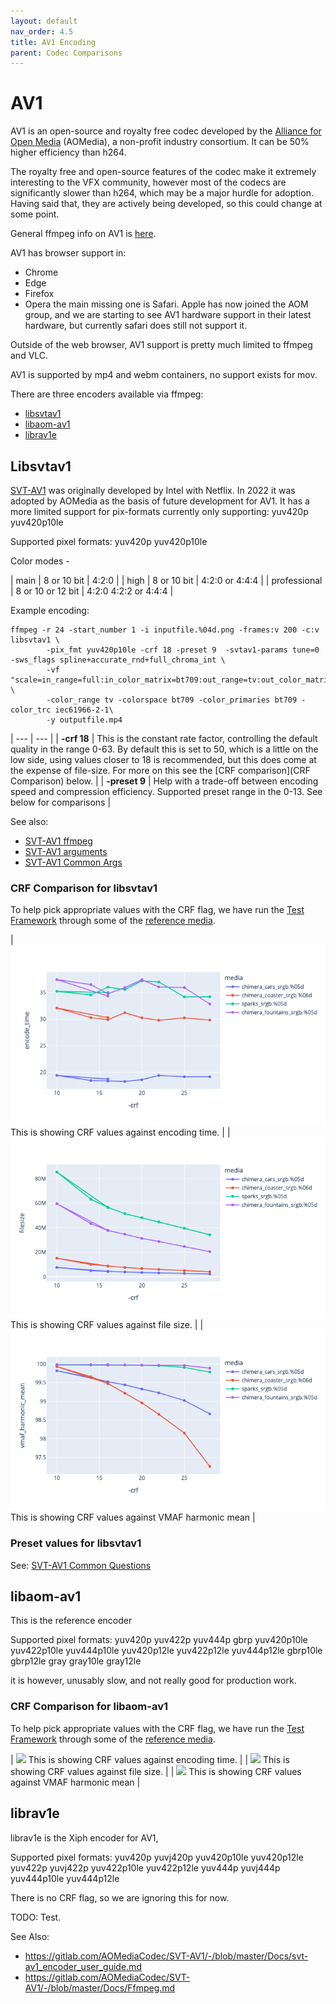 ```yaml
---
layout: default
nav_order: 4.5
title: AV1 Encoding
parent: Codec Comparisons
---
```


# AV1

AV1 is an open-source and royalty free codec developed by the [Alliance for Open Media](https://en.wikipedia.org/wiki/Alliance_for_Open_Media) (AOMedia), a non-profit industry consortium. It can be 50% higher efficiency than h264. 

The royalty free and open-source features of the codec make it extremely interesting to the VFX community, however most of the codecs are significantly slower than h264, which may be a major hurdle for adoption. Having said that, they are actively being developed, so this could change at some point.

General ffmpeg info on AV1 is [here](https://trac.ffmpeg.org/wiki/Encode/AV1).

AV1 has browser support in:
   * Chrome
   * Edge
   * Firefox
   * Opera
the main missing one is Safari. Apple has now joined the AOM group, and we are starting to see AV1 hardware support in their latest hardware, but currently safari does still not support it.

Outside of the web browser, AV1 support is pretty much limited to ffmpeg and VLC.

AV1 is supported by mp4 and webm containers, no support exists for mov.

There are three encoders available via ffmpeg:
* [libsvtav1](#libsvtav1)
* [libaom-av1](#libaom-av1)
* [librav1e](#librav1e)


## Libsvtav1
[SVT-AV1](https://gitlab.com/AOMediaCodec/SVT-AV1) was originally developed by Intel with Netflix. In 2022 it was adopted by AOMedia as the basis of future development for AV1.
It has a more limited support for pix-formats currently only supporting: yuv420p yuv420p10le

Supported pixel formats: yuv420p yuv420p10le

Color modes - 

| main | 8 or 10 bit | 4:2:0 |
| high | 8 or 10 bit | 4:2:0 or 4:4:4 |
| professional | 8 or 10 or 12 bit | 4:2:0 4:2:2 or 4:4:4 |

Example encoding:

<!---
name: test_libsvtav1
sources: 
- sourceimages/chip-chart-1080-16bit-noicc.png.yml
comparisontest:
   - testtype: idiff
     compare_image: ../sourceimages/chip-chart-1080-16bit-noicc-yuv420p10le.png
   - testtype: assertresults
     tests:
     - assert: less
       value: max_error
       less: 0.00195
-->
```
ffmpeg -r 24 -start_number 1 -i inputfile.%04d.png -frames:v 200 -c:v libsvtav1 \
        -pix_fmt yuv420p10le -crf 18 -preset 9  -svtav1-params tune=0 -sws_flags spline+accurate_rnd+full_chroma_int \
        -vf "scale=in_range=full:in_color_matrix=bt709:out_range=tv:out_color_matrix=bt709" \
        -color_range tv -colorspace bt709 -color_primaries bt709 -color_trc iec61966-2-1\
        -y outputfile.mp4
```

| --- | --- |
| **-crf 18** | This is the constant rate factor, controlling the default quality in the range 0-63. By default this is set to 50, which is a little on the low side, using values closer to 18 is recommended, but this does come at the expense of file-size. For more on this see the [CRF comparison](CRF Comparison) below. |
| **-preset 9** | Help with a trade-off between encoding speed and compression efficiency. Supported preset range in the 0-13. See below for comparisons |

See also: 
   * [SVT-AV1 ffmpeg](https://gitlab.com/AOMediaCodec/SVT-AV1/-/blob/master/Docs/Ffmpeg.md)
   * [SVT-AV1 arguments](https://gitlab.com/AOMediaCodec/SVT-AV1/-/blob/master/Docs/Parameters.md)
   * [SVT-AV1 Common Args](https://gitlab.com/AOMediaCodec/SVT-AV1/-/blob/master/Docs/CommonQuestions.md)

### CRF Comparison for libsvtav1

To help pick appropriate values with the CRF flag, we have run the [Test Framework](enctests/README.html) through some of the [reference media](enctests/sources/enc_sources/README.html).

| ![](enctests/reference-results/av1-crf-test-encode_time.png)  This is showing CRF values against encoding time. |
| ![](enctests/reference-results/av1-crf-test-filesize.png) This is showing CRF values against file size. |
| ![](enctests/reference-results/av1-crf-test-vmaf_harmonic_mean.png) This is showing CRF values against VMAF harmonic mean |


### Preset values for libsvtav1

See: [SVT-AV1 Common Questions](https://gitlab.com/AOMediaCodec/SVT-AV1/-/blob/master/Docs/CommonQuestions.md)

## libaom-av1

This is the reference encoder

Supported pixel formats:
yuv420p yuv422p yuv444p gbrp yuv420p10le yuv422p10le yuv444p10le yuv420p12le yuv422p12le yuv444p12le gbrp10le gbrp12le gray gray10le gray12le

it is however, unusably slow, and not really good for production work. 


### CRF Comparison for libaom-av1

To help pick appropriate values with the CRF flag, we have run the [Test Framework](enctests/README.html) through some of the [reference media](enctests/sources/enc_sources/README.html).

| ![](enctests/reference-results/aom-crf-test-encode_time.png)  This is showing CRF values against encoding time. |
| ![](enctests/reference-results/aom-crf-test-filesize.png) This is showing CRF values against file size. |
| ![](enctests/reference-results/aom-crf-test-vmaf_harmonic_mean.png) This is showing CRF values against VMAF harmonic mean |


## librav1e
librav1e is the Xiph encoder for AV1, 

Supported pixel formats:
yuv420p yuvj420p yuv420p10le yuv420p12le yuv422p yuvj422p yuv422p10le yuv422p12le yuv444p yuvj444p yuv444p10le yuv444p12le

There is no CRF flag, so we are ignoring this for now.

TODO: Test.

See Also: 
   * https://gitlab.com/AOMediaCodec/SVT-AV1/-/blob/master/Docs/svt-av1_encoder_user_guide.md
   * https://gitlab.com/AOMediaCodec/SVT-AV1/-/blob/master/Docs/Ffmpeg.md